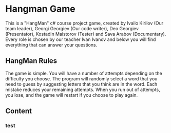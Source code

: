 # Hangman Game
This is a "HangMan" c# course project game, created by Ivailo Kirilov (Our team leader), Georgi Georgiev (Our code writer), Deo Georgiev (Presentator), Kostadin Maistorov (Tester) and Sava Arabov (Documentary). Every role is chosen by our teacher Ivan Ivanov and below you will find everything that can answer your questions.
## HangMan Rules  

The game is simple. You will have a number of attempts depending on the difficulty you choose. The program will randomly select a word that you need to guess by suggesting letters that you think are in the word. Each mistake reduces your remaining attempts. When you run out of attempts, you lose, and the game will restart if you choose to play again.
## Content
### test
